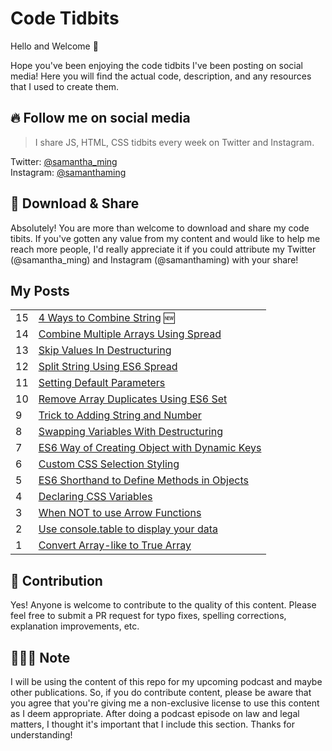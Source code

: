 # Code Tidbits

Hello and Welcome 👋

Hope you've been enjoying the code tidbits I've been posting on social media! Here you will find the actual code, description, and any resources that I used to create them.

## 🔥 Follow me on social media 

> I share JS, HTML, CSS tidbits every week on Twitter and Instagram.

Twitter: [@samantha_ming](https://twitter.com/samantha_ming)  
Instagram: [@samanthaming](https://www.instagram.com/SamanthaMing/)

## 💖 Download & Share 

Absolutely! You are more than welcome to download and share my code tibits. If you've gotten any value from my content and would like to help me reach more people, I'd really appreciate it if you could attribute my Twitter (@samantha_ming) and Instagram (@samanthaming) with your share! 

## My Posts

|   |      |
|---|:-----|
| 15 | [4 Ways to Combine String](posts/15-4-ways-to-combine-strings.md) 🆕 |
| 14 | [Combine Multiple Arrays Using Spread](posts/14-combine-multiple-arrays-using-spread.md) |
| 13 | [Skip Values In Destructuring](posts/13-skip-values-in-destructuring.md) |
| 12 | [Split String Using ES6 Spread](posts/12-split-string-using-spread.md) |
| 11 | [Setting Default Parameters](posts/11-setting-default-parameters.md) |
| 10 | [Remove Array Duplicates Using ES6 Set](posts/10-remove-array-duplicates-using-set.md) |
| 9 | [Trick to Adding String and Number](posts/9-trick-to-add-string-and-number.md) |
| 8 | [Swapping Variables With Destructuring](posts/8-swap-variables-with-destructuring.md) |
| 7 | [ES6 Way of Creating Object with Dynamic Keys](posts/7-create-object-with-dynamic-keys) |
| 6 | [Custom CSS Selection Styling](posts/6-custom-css-selection-styling.md) |
| 5 | [ES6 Shorthand to Define Methods in Objects](posts/5-concise-method-syntax.md) |
| 4 | [Declaring CSS Variables](posts/4-declaring-css-variables.md) |
| 3 | [When NOT to use Arrow Functions](posts/3-when-not-to-use-arrow-functions.md) |
| 2 | [Use console.table to display your data](posts/2-console-table.md) |
| 1 | [Convert Array-like to True Array](posts/1-convert-to-true-array.md) |


## 🌟 Contribution

Yes! Anyone is welcome to contribute to the quality of this content. Please feel free to submit a PR request for typo fixes, spelling corrections, explanation improvements, etc.

## 👩🏻‍⚖️ Note 

I will be using the content of this repo for my upcoming podcast and maybe other publications. So, if you do contribute content, please be aware that you agree that you're giving me a non-exclusive license to use this content as I deem appropriate. After doing a podcast episode on law and legal matters, I thought it's important that I include this section. Thanks for understanding!
